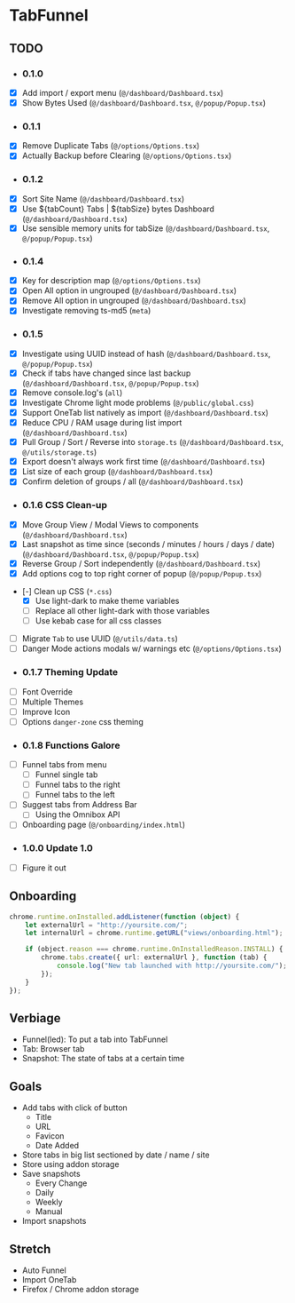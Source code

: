 # TabFunnel

## TODO

- ### 0.1.0
- [x] Add import / export menu (`@/dashboard/Dashboard.tsx`)
- [x] Show Bytes Used (`@/dashboard/Dashboard.tsx`, `@/popup/Popup.tsx`)

- ### 0.1.1
- [x] Remove Duplicate Tabs (`@/options/Options.tsx`)
- [x] Actually Backup before Clearing (`@/options/Options.tsx`)

- ### 0.1.2
- [x] Sort Site Name (`@/dashboard/Dashboard.tsx`)
- [x] Use ${tabCount} Tabs | ${tabSize} bytes Dashboard (`@/dashboard/Dashboard.tsx`)
- [x] Use sensible memory units for tabSize (`@/dashboard/Dashboard.tsx`, `@/popup/Popup.tsx`)

- ### 0.1.4
- [x] Key for description map (`@/options/Options.tsx`)
- [x] Open All option in ungrouped (`@/dashboard/Dashboard.tsx`)
- [x] Remove All option in ungrouped (`@/dashboard/Dashboard.tsx`)
- [x] Investigate removing ts-md5 (`meta`)

- ### 0.1.5
- [x] Investigate using UUID instead of hash (`@/dashboard/Dashboard.tsx`, `@/popup/Popup.tsx`)
- [x] Check if tabs have changed since last backup (`@/dashboard/Dashboard.tsx`, `@/popup/Popup.tsx`)
- [x] Remove console.log's (`all`)
- [x] Investigate Chrome light mode problems (`@/public/global.css`)
- [x] Support OneTab list natively as import (`@/dashboard/Dashboard.tsx`)
- [x] Reduce CPU / RAM usage during list import (`@/dashboard/Dashboard.tsx`)
- [x] Pull Group / Sort / Reverse into `storage.ts` (`@/dashboard/Dashboard.tsx`, `@/utils/storage.ts`)
- [x] Export doesn't always work first time (`@/dashboard/Dashboard.tsx`)
- [x] List size of each group (`@/dashboard/Dashboard.tsx`)
- [x] Confirm deletion of groups / all (`@/dashboard/Dashboard.tsx`)

- ### 0.1.6 CSS Clean-up
- [x] Move Group View / Modal Views to components (`@/dashboard/Dashboard.tsx`)
- [x] Last snapshot as time since (seconds / minutes / hours / days / date) (`@/dashboard/Dashboard.tsx`, `@/popup/Popup.tsx`)
- [x] Reverse Group / Sort independently (`@/dashboard/Dashboard.tsx`)
- [x] Add options cog to top right corner of popup (`@/popup/Popup.tsx`)
- [-] Clean up CSS (`*.css`)
  - [x] Use light-dark to make theme variables
  - [ ] Replace all other light-dark with those variables
  - [ ] Use kebab case for all css classes
- [ ] Migrate `Tab` to use UUID (`@/utils/data.ts`)
- [ ] Danger Mode actions modals w/ warnings etc (`@/options/Options.tsx`)

- ### 0.1.7 Theming Update
- [ ] Font Override
- [ ] Multiple Themes
- [ ] Improve Icon
- [ ] Options `danger-zone` css theming

- ### 0.1.8 Functions Galore
- [ ] Funnel tabs from menu
  - [ ] Funnel single tab
  - [ ] Funnel tabs to the right
  - [ ] Funnel tabs to the left
- [ ] Suggest tabs from Address Bar
  - [ ] Using the Omnibox API
- [ ] Onboarding page (`@/onboarding/index.html`)

- ### 1.0.0 Update 1.0
- [ ] Figure it out

## Onboarding
```typescript
chrome.runtime.onInstalled.addListener(function (object) {
    let externalUrl = "http://yoursite.com/";
    let internalUrl = chrome.runtime.getURL("views/onboarding.html");

    if (object.reason === chrome.runtime.OnInstalledReason.INSTALL) {
        chrome.tabs.create({ url: externalUrl }, function (tab) {
            console.log("New tab launched with http://yoursite.com/");
        });
    }
});
```

## Verbiage

- Funnel(led): To put a tab into TabFunnel
- Tab: Browser tab
- Snapshot: The state of tabs at a certain time

## Goals

- Add tabs with click of button
  - Title
  - URL
  - Favicon
  - Date Added
- Store tabs in big list sectioned by date / name / site
- Store using addon storage
- Save snapshots
  - Every Change
  - Daily
  - Weekly
  - Manual
- Import snapshots

## Stretch

- Auto Funnel
- Import OneTab
- Firefox / Chrome addon storage
